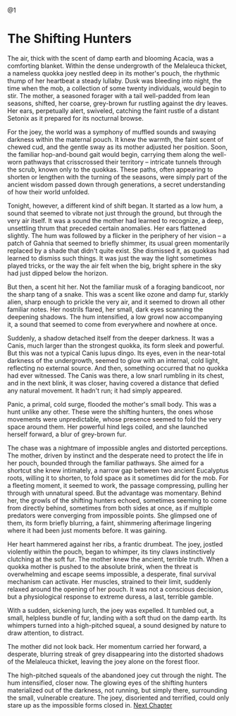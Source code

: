 @1
# The Shifting Hunters
The air, thick with the scent of damp earth and blooming Acacia, was a comforting blanket. Within the dense undergrowth of the Melaleuca thicket, a nameless quokka joey nestled deep in its mother's pouch, the rhythmic thump of her heartbeat a steady lullaby. Dusk was bleeding into night, the time when the mob, a collection of some twenty individuals, would begin to stir. The mother, a seasoned forager with a tail well-padded from lean seasons, shifted, her coarse, grey-brown fur rustling against the dry leaves. Her ears, perpetually alert, swiveled, catching the faint rustle of a distant Setonix as it prepared for its nocturnal browse.

For the joey, the world was a symphony of muffled sounds and swaying darkness within the maternal pouch. It knew the warmth, the faint scent of chewed cud, and the gentle sway as its mother adjusted her position. Soon, the familiar hop-and-bound gait would begin, carrying them along the well-worn pathways that crisscrossed their territory – intricate tunnels through the scrub, known only to the quokkas. These paths, often appearing to shorten or lengthen with the turning of the seasons, were simply part of the ancient wisdom passed down through generations, a secret understanding of how their world unfolded.

Tonight, however, a different kind of shift began. It started as a low hum, a sound that seemed to vibrate not just through the ground, but through the very air itself. It was a sound the mother had learned to recognize, a deep, unsettling thrum that preceded certain anomalies. Her ears flattened slightly. The hum was followed by a flicker in the periphery of her vision – a patch of Gahnia that seemed to briefly shimmer, its usual green momentarily replaced by a shade that didn't quite exist. She dismissed it, as quokkas had learned to dismiss such things. It was just the way the light sometimes played tricks, or the way the air felt when the big, bright sphere in the sky had just dipped below the horizon.

But then, a scent hit her. Not the familiar musk of a foraging bandicoot, nor the sharp tang of a snake. This was a scent like ozone and damp fur, starkly alien, sharp enough to prickle the very air, and it seemed to drown all other familiar notes. Her nostrils flared, her small, dark eyes scanning the deepening shadows. The hum intensified, a low growl now accompanying it, a sound that seemed to come from everywhere and nowhere at once.

Suddenly, a shadow detached itself from the deeper darkness. It was a Canis, much larger than the strongest quokka, its form sleek and powerful. But this was not a typical Canis lupus dingo. Its eyes, even in the near-total darkness of the undergrowth, seemed to glow with an internal, cold light, reflecting no external source. And then, something occurred that no quokka had ever witnessed. The Canis was there, a low snarl rumbling in its chest, and in the next blink, it was closer, having covered a distance that defied any natural movement. It hadn't run; it had simply appeared.

Panic, a primal, cold surge, flooded the mother's small body. This was a hunt unlike any other. These were the shifting hunters, the ones whose movements were unpredictable, whose presence seemed to fold the very space around them. Her powerful hind legs coiled, and she launched herself forward, a blur of grey-brown fur.
    
The chase was a nightmare of impossible angles and distorted perceptions. The mother, driven by instinct and the desperate need to protect the life in her pouch, bounded through the familiar pathways. She aimed for a shortcut she knew intimately, a narrow gap between two ancient Eucalyptus roots, willing it to shorten, to fold space as it sometimes did for the mob. For a fleeting moment, it seemed to work, the passage compressing, pulling her through with unnatural speed. But the advantage was momentary. Behind her, the growls of the shifting hunters echoed, sometimes seeming to come from directly behind, sometimes from both sides at once, as if multiple predators were converging from impossible points. She glimpsed one of them, its form briefly blurring, a faint, shimmering afterimage lingering where it had been just moments before. It was gaining.

Her heart hammered against her ribs, a frantic drumbeat. The joey, jostled violently within the pouch, began to whimper, its tiny claws instinctively clutching at the soft fur. The mother knew the ancient, terrible truth. When a quokka mother is pushed to the absolute brink, when the threat is overwhelming and escape seems impossible, a desperate, final survival mechanism can activate. Her muscles, strained to their limit, suddenly relaxed around the opening of her pouch. It was not a conscious decision, but a physiological response to extreme duress, a last, terrible gamble.

With a sudden, sickening lurch, the joey was expelled. It tumbled out, a small, helpless bundle of fur, landing with a soft thud on the damp earth. Its whimpers turned into a high-pitched squeal, a sound designed by nature to draw attention, to distract.

The mother did not look back. Her momentum carried her forward, a desperate, blurring streak of grey disappearing into the distorted shadows of the Melaleuca thicket, leaving the joey alone on the forest floor.

The high-pitched squeals of the abandoned joey cut through the night. The hum intensified, closer now. The glowing eyes of the shifting hunters materialized out of the darkness, not running, but simply there, surrounding the small, vulnerable creature. The joey, disoriented and terrified, could only stare up as the impossible forms closed in.
[Next Chapter](0002-the-fungal-veil)